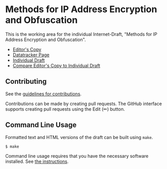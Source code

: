 <!-- regenerate: on (set to off if you edit this file) -->

# Methods for IP Address Encryption and Obfuscation

This is the working area for the individual Internet-Draft, "Methods for IP Address Encryption and Obfuscation".

* [Editor's Copy](https://jedisct1.github.io/draft-denis-ipcrypt/#go.draft-denis-ipcrypt.html)
* [Datatracker Page](https://datatracker.ietf.org/doc/draft-denis-ipcrypt)
* [Individual Draft](https://datatracker.ietf.org/doc/html/draft-denis-ipcrypt)
* [Compare Editor's Copy to Individual Draft](https://jedisct1.github.io/draft-denis-ipcrypt/#go.draft-denis-ipcrypt.diff)


## Contributing

See the
[guidelines for contributions](https://github.com/jedisct1/draft-denis-ipcrypt/blob/main/CONTRIBUTING.md).

Contributions can be made by creating pull requests.
The GitHub interface supports creating pull requests using the Edit (✏) button.


## Command Line Usage

Formatted text and HTML versions of the draft can be built using `make`.

```sh
$ make
```

Command line usage requires that you have the necessary software installed.  See
[the instructions](https://github.com/martinthomson/i-d-template/blob/main/doc/SETUP.md).

